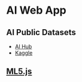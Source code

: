
# AI Web App

## AI Public Datasets
- [AI Hub](https://aihub.or.kr/)
- [Kaggle](https://www.kaggle.com/)

<!--
## [Teachable Machine](https://teachablemachine.withgoogle.com/)
- [Image Classification](./tm1.md)
- [Sound Classification](./tm2.md)
- [Pose Classification](./tm3.md)
-->

## [ML5.js](https://ml5js.org/)

<!--
## [TensorFlow.js](https://www.tensorflow.org/js)
-->

